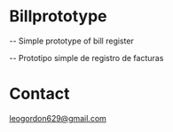 # Billprototype

-- Simple prototype of bill register

-- Prototipo simple de registro de facturas

# Contact

leogordon629@gmail.com
















